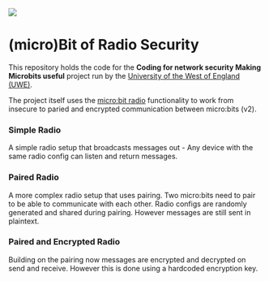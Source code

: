 ![](https://uwe-cyber.github.io/images/uwe_banner.png)

# (micro)Bit of Radio Security

This repository holds the code for the **Coding for network security Making Microbits useful** project run by the [University of the West of England (UWE)](https://www.uwe.ac.uk/). 

The project itself uses the [micro:bit radio](https://makecode.microbit.org/reference/radio) functionality to work from insecure to paried and encrypted communication between micro:bits (v2).

### Simple Radio

A simple radio setup that broadcasts messages out - Any device with the same radio config can listen and return messages.

### Paired Radio

A more complex radio setup that uses pairing. Two micro:bits need to pair to be able to communicate with each other. Radio configs are randomly generated and shared during pairing. However messages are still sent in plaintext.

### Paired and Encrypted Radio

Building on the pairing now messages are encrypted and decrypted on send and receive. However this is done using a hardcoded encryption key.
